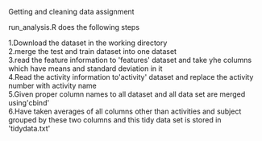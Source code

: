 Getting and cleaning data assignment

run_analysis.R does the following steps

1.Download the dataset in the working directory<br/>
2.merge the test and train dataset into one dataset<br/>
3.read the feature information to 'features' dataset and take yhe columns which have means and standard deviation in it<br/>
4.Read the activity information to'activity' dataset and replace the activity number with activity name<br/>
5.Given proper column names to all dataset and all data set are merged using'cbind'<br/>
6.Have taken averages of all columns other than activities and subject grouped by these two columns and this tidy data set is stored in 'tidydata.txt'<br/>
